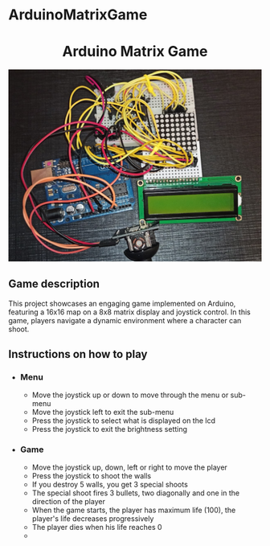 # ArduinoMatrixGame
<h1 align="center">Arduino Matrix Game</h1>

<p align="center">
  <img src="https://github.com/Moarcas/ArduinoMatrixGame/blob/master/game.jpg" alt=" Matrix Game Photo">
</p>

<h2>Game description</h2>
<p>
This project showcases an engaging game implemented on Arduino, featuring a 16x16 map on a 8x8 matrix display and joystick control. In this game, players navigate a dynamic environment where a character can shoot.  
</p>

<h2>Instructions on how to play</h2>
<ul>
  <li>
    <h3>Menu</h3>
    <ul>
      <li>Move the joystick up or down to move through the menu or sub-menu</li>
      <li>Move the joystick left to exit the sub-menu</li>
      <li>Press the joystick to select what is displayed on the lcd</li>
      <li>Press the joystick to exit the brightness setting</li>
    </ul>
  </li>
  <li>
    <h3>Game</h3>
    <ul>
      <li>Move the joystick up, down, left or right to move the player</li>
      <li>Press the joystick to shoot the walls</li>
      <li>If you destroy 5 walls, you get 3 special shoots</li>
      <li>The special shoot fires 3 bullets, two diagonally and one in the direction of the player</li>
      <li>When the game starts, the player has maximum life (100), the player's life decreases progressively</li>
      <li>The player dies when his life reaches 0</li>
      <li></li>
    </ul>
  </li>
</ul>
